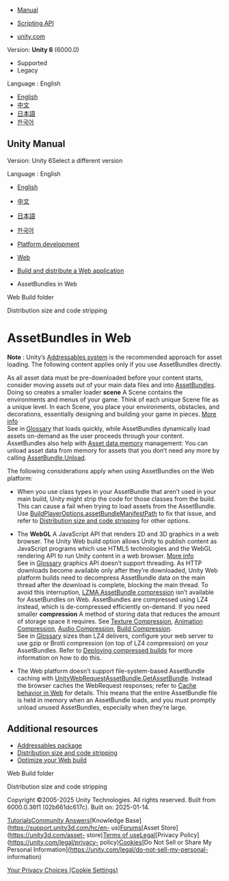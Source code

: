 [](https://docs.unity3d.com)

  * [Manual](../Manual/index.html)
  * [Scripting API](../ScriptReference/index.html)

  * [unity.com](https://unity.com/)

Version: **Unity 6** (6000.0)

  * Supported
  * Legacy

Language : English

  * [English](/Manual/webgl-assetbundles.html)
  * [中文](/cn/current/Manual/webgl-assetbundles.html)
  * [日本語](/ja/current/Manual/webgl-assetbundles.html)
  * [한국어](/kr/current/Manual/webgl-assetbundles.html)

[](https://docs.unity3d.com)

## Unity Manual

Version: Unity 6Select a different version

Language : English

  * [English](/Manual/webgl-assetbundles.html)
  * [中文](/cn/current/Manual/webgl-assetbundles.html)
  * [日本語](/ja/current/Manual/webgl-assetbundles.html)
  * [한국어](/kr/current/Manual/webgl-assetbundles.html)

  * [Platform development ](PlatformSpecific.html)
  * [Web](webgl.html)
  * [Build and distribute a Web application](webgl-building-distribution.html)
  * AssetBundles in Web

[](webgl-building.html)

Web Build folder

[](webgl-distributionsize-codestripping.html)

Distribution size and code stripping

# AssetBundles in Web

**Note** : Unity’s [Addressables
system](https://docs.unity3d.com/Packages/com.unity.addressables@latest?subfolder=/manual/index.html)
is the recommended approach for asset loading. The following content applies
only if you use AssetBundles directly.

As all asset data must be pre-downloaded before your content starts, consider
moving assets out of your main data files and into
[AssetBundles](AssetBundlesIntro.html). Doing so creates a smaller loader
**scene** A Scene contains the environments and menus of your game. Think of
each unique Scene file as a unique level. In each Scene, you place your
environments, obstacles, and decorations, essentially designing and building
your game in pieces. [More info](CreatingScenes.html)  
See in [Glossary](Glossary.html#Scene) that loads quickly, while AssetBundles
dynamically load assets on-demand as the user proceeds through your content.
AssetBundles also help with [Asset data memory](webgl-memory.html) management:
You can unload asset data from memory for assets that you don’t need any more
by calling [AssetBundle.Unload](../ScriptReference/AssetBundle.Unload.html).

The following considerations apply when using AssetBundles on the Web
platform:

  * When you use class types in your AssetBundle that aren’t used in your main build, Unity might strip the code for those classes from the build. This can cause a fail when trying to load assets from the AssetBundle. Use [BuildPlayerOptions.assetBundleManifestPath](../ScriptReference/BuildPlayerOptions-assetBundleManifestPath.html) to fix that issue, and refer to [Distribution size and code stripping](webgl-distributionsize-codestripping.html) for other options.

  * The **WebGL** A JavaScript API that renders 2D and 3D graphics in a web browser. The Unity Web build option allows Unity to publish content as JavaScript programs which use HTML5 technologies and the WebGL rendering API to run Unity content in a web browser. [More info](webgl.html)  
See in [Glossary](Glossary.html#WebGL) graphics API doesn’t support threading.
As HTTP downloads become available only after they’re downloaded, Unity Web
platform builds need to decompress AssetBundle data on the main thread after
the download is complete, blocking the main thread. To avoid this
interruption, [LZMA AssetBundle compression](AssetBundles-Cache.html) isn’t
available for AssetBundles on Web. AssetBundles are compressed using LZ4
instead, which is de-compressed efficiently on-demand. If you need smaller
**compression** A method of storing data that reduces the amount of storage
space it requires. See [Texture Compression](class-TextureImporterOverride),
[Animation Compression](class-AnimationClip.html#AssetProperties), [Audio
Compression](class-AudioClip.html), [Build
Compression](ReducingFilesize.html).  
See in [Glossary](Glossary.html#compression) sizes than LZ4 delivers,
configure your web server to use gzip or Brotli compression (on top of LZ4
compression) on your AssetBundles. Refer to [Deploying compressed
builds](webgl-deploying.html) for more information on how to do this.

  * The Web platform doesn’t support file-system-based AssetBundle caching with [UnityWebRequestAssetBundle.GetAssetBundle](../ScriptReference/Networking.UnityWebRequestAssetBundle.GetAssetBundle.html). Instead the browser caches the WebRequest responses; refer to [Cache behavior in Web](webgl-caching.html) for details. This means that the entire AssetBundle file is held in memory when an AssetBundle loads, and you must promptly unload unused AssetBundles, especially when they’re large.

## Additional resources

  * [Addressables package](https://docs.unity3d.com/Packages/com.unity.addressables@latest?subfolder=/manual/index.html)
  * [Distribution size and code stripping](webgl-distributionsize-codestripping.html)
  * [Optimize your Web build](web-optimization.html)

[](webgl-building.html)

Web Build folder

[](webgl-distributionsize-codestripping.html)

Distribution size and code stripping

Copyright ©2005-2025 Unity Technologies. All rights reserved. Built from
6000.0.36f1 (02b661dc617c). Built on: 2025-01-14.

[Tutorials](https://learn.unity.com/)[Community
Answers](https://answers.unity3d.com)[Knowledge
Base](https://support.unity3d.com/hc/en-
us)[Forums](https://forum.unity3d.com)[Asset Store](https://unity3d.com/asset-
store)[Terms of
use](https://docs.unity3d.com/Manual/TermsOfUse.html)[Legal](https://unity.com/legal)[Privacy
Policy](https://unity.com/legal/privacy-
policy)[Cookies](https://unity.com/legal/cookie-policy)[Do Not Sell or Share
My Personal Information](https://unity.com/legal/do-not-sell-my-personal-
information)

[Your Privacy Choices (Cookie Settings)](javascript:void\(0\);)

